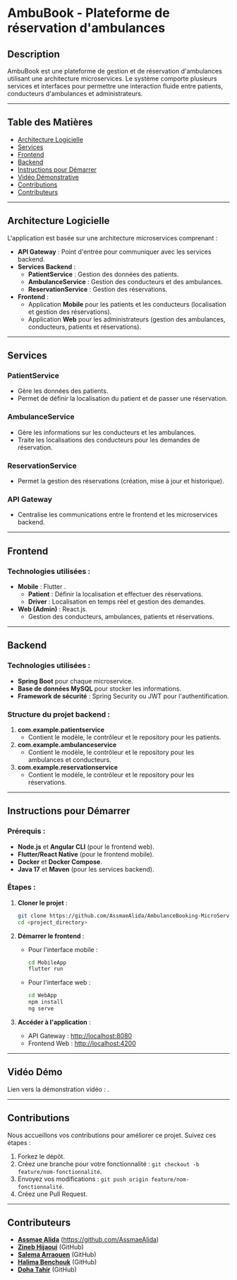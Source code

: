 

# **AmbuBook** - Plateforme de réservation d'ambulances

## **Description**
AmbuBook est une plateforme de gestion et de réservation d'ambulances utilisant une architecture microservices. Le système comporte plusieurs services et interfaces pour permettre une interaction fluide entre patients, conducteurs d'ambulances et administrateurs.

---

## **Table des Matières**
- [Architecture Logicielle](#architecture-logicielle)
- [Services](#services)
- [Frontend](#frontend)
- [Backend](#backend)
- [Instructions pour Démarrer](#instructions-pour-démarrer)
- [Vidéo Démonstrative](#vidéo-démo)
- [Contributions](#contributions)
- [Contributeurs](#contributeurs)

---

## **Architecture Logicielle**
L'application est basée sur une architecture microservices comprenant :
- **API Gateway** : Point d'entrée pour communiquer avec les services backend.
- **Services Backend** :
  - **PatientService** : Gestion des données des patients.
  - **AmbulanceService** : Gestion des conducteurs et des ambulances.
  - **ReservationService** : Gestion des réservations.
- **Frontend** :
  - Application **Mobile** pour les patients et les conducteurs (localisation et gestion des réservations).
  - Application **Web** pour les administrateurs (gestion des ambulances, conducteurs, patients et réservations).

---

## **Services**
### PatientService
- Gère les données des patients.
- Permet de définir la localisation du patient et de passer une réservation.

### AmbulanceService
- Gère les informations sur les conducteurs et les ambulances.
- Traite les localisations des conducteurs pour les demandes de réservation.

### ReservationService
- Permet la gestion des réservations (création, mise à jour et historique).

### API Gateway
- Centralise les communications entre le frontend et les microservices backend.

---

## **Frontend**
### Technologies utilisées :
- **Mobile** : Flutter .
  - **Patient** : Définir la localisation et effectuer des réservations.
  - **Driver** : Localisation en temps réel et gestion des demandes.
- **Web (Admin)** :  React.js.
  - Gestion des conducteurs, ambulances, patients et réservations.

---

## **Backend**
### Technologies utilisées :
- **Spring Boot** pour chaque microservice.
- **Base de données MySQL** pour stocker les informations.
- **Framework de sécurité** : Spring Security ou JWT pour l'authentification.

### Structure du projet backend :
1. **com.example.patientservice**
   - Contient le modèle, le contrôleur et le repository pour les patients.
2. **com.example.ambulanceservice**
   - Contient le modèle, le contrôleur et le repository pour les ambulances et conducteurs.
3. **com.example.reservationservice**
   - Contient le modèle, le contrôleur et le repository pour les réservations.


---

## **Instructions pour Démarrer**
### Prérequis :
- **Node.js** et **Angular CLI** (pour le frontend web).
- **Flutter/React Native** (pour le frontend mobile).
- **Docker** et **Docker Compose**.
- **Java 17** et **Maven** (pour les services backend).

### Étapes :
1. **Cloner le projet** :
   ```bash
   git clone https://github.com/AssmaeAlida/AmbulanceBooking-MicroService.git
   cd <project_directory>
   ```


2. **Démarrer le frontend** :
   - Pour l'interface mobile :
     ```bash
     cd MobileApp
     flutter run
     ```
   - Pour l'interface web :
     ```bash
     cd WebApp
     npm install
     ng serve
     ```

4. **Accéder à l'application** :
   - API Gateway : [http://localhost:8080](http://localhost:8088)
   - Frontend Web : [http://localhost:4200](http://localhost:4200)

---

## **Vidéo Démo**
Lien vers la démonstration vidéo : .

---

## **Contributions**
Nous accueillons vos contributions pour améliorer ce projet. Suivez ces étapes :
1. Forkez le dépôt.
2. Créez une branche pour votre fonctionnalité : `git checkout -b feature/nom-fonctionnalité`.
3. Envoyez vos modifications : `git push origin feature/nom-fonctionnalité`.
4. Créez une Pull Request.

---

## **Contributeurs**
- **[Assmae Alida](#)** (https://github.com/AssmaeAlida)
- **[Zineb Hijaoui](#)** (GitHub)
- **[Salema Arraouen](#)** (GitHub)
- **[Halima Benchouk](#)** (GitHub)
- **[Doha Tahir](#)** (GitHub)

